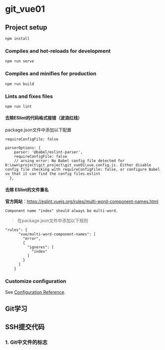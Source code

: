 # git_vue01

## Project setup
```
npm install
```

### Compiles and hot-reloads for development
```
npm run serve
```

### Compiles and minifies for production
```
npm run build
```

### Lints and fixes files
```
npm run lint
```

#### 去除ESlint的代码格式报错（波浪红线）
package.json文件中添加以下配置
```
requireConfigFile: false
```
```
parserOptions: {
    parser: '@babel/eslint-parser',
    requireConfigFile: false
    // arsing error: No Babel config file detected for D:\own\project\git_project\git_vue01\vue.config.js. Either disable config file checking with requireConfigFile: false, or configure Babel so that it can find the config files.eslint
  },
```

#### 去除 ESlint的文件重名

**官方网站**：https://eslint.vuejs.org/rules/multi-word-component-names.html

```
Component name "index" should always be multi-word.
```

> 在package.json文件中添加以下规则
```
"rules": {
      "vue/multi-word-component-names": [
        "error",
        {
          "ignores": [
            "index"
          ]
        }
      ]
    }
```

### Customize configuration
See [Configuration Reference](https://cli.vuejs.org/config/).

## Git学习
## SSH提交代码

### 1. Git中文件的标志
